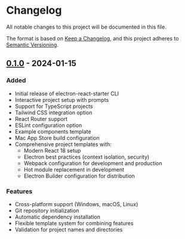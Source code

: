 # Changelog

All notable changes to this project will be documented in this file.

The format is based on [Keep a Changelog](https://keepachangelog.com/en/1.0.0/),
and this project adheres to [Semantic Versioning](https://semver.org/spec/v2.0.0.html).

## [0.1.0] - 2024-01-15

### Added

- Initial release of electron-react-starter CLI
- Interactive project setup with prompts
- Support for TypeScript projects
- Tailwind CSS integration option
- React Router support
- ESLint configuration option
- Example components template
- Mac App Store build configuration
- Comprehensive project templates with:
  - Modern React 18 setup
  - Electron best practices (context isolation, security)
  - Webpack configuration for development and production
  - Hot module replacement in development
  - Electron Builder configuration for distribution

### Features

- Cross-platform support (Windows, macOS, Linux)
- Git repository initialization
- Automatic dependency installation
- Flexible template system for combining features
- Validation for project names and directories

[0.1.0]: https://github.com/yonasvalentin/electron-react-starter/releases/tag/v0.1.0
